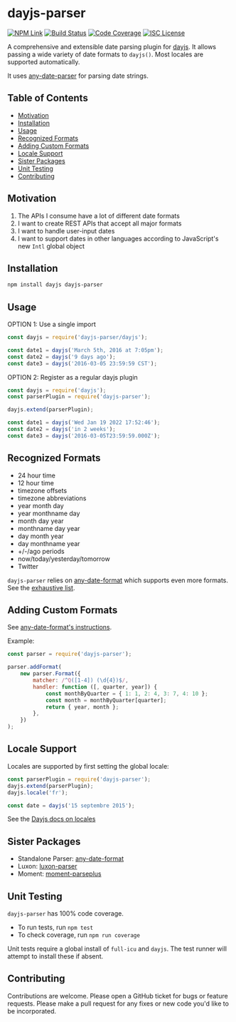 # dayjs-parser

[![NPM Link](https://img.shields.io/npm/v/dayjs-parser?v=0.9.1)](https://npmjs.com/package/dayjs-parser)
[![Build Status](https://ci.appveyor.com/api/projects/status/github/kensnyder/dayjs-parser?branch=master&svg=true&v=0.9.1)](https://ci.appveyor.com/project/kensnyder/dayjs-parser/branch/master)
[![Code Coverage](https://codecov.io/gh/kensnyder/dayjs-parser/branch/master/graph/badge.svg?v=0.9.1)](https://codecov.io/gh/kensnyder/dayjs-parser)
[![ISC License](https://img.shields.io/npm/l/dayjs-parser.svg?v=0.9.1)](https://opensource.org/licenses/ISC)

A comprehensive and extensible date parsing plugin for
[dayjs](https://day.js.org). It allows passing a wide variety of date formats to
`dayjs()`. Most locales are supported automatically.

It uses [any-date-parser](https://npmjs.com/package/any-date-parser) for parsing
date strings.

## Table of Contents

- [Motivation](#motivation)
- [Installation](#installation)
- [Usage](#usage)
- [Recognized Formats](#recognized-formats)
- [Adding Custom Formats](#adding-custom-formats)
- [Locale Support](#locale-support)
- [Sister Packages](#sister-packages)
- [Unit Testing](#unit-testing)
- [Contributing](#contributing)

## Motivation

1. The APIs I consume have a lot of different date formats
1. I want to create REST APIs that accept all major formats
1. I want to handle user-input dates
1. I want to support dates in other languages according to JavaScript's new
   `Intl` global object

## Installation

```bash
npm install dayjs dayjs-parser
```

## Usage

OPTION 1: Use a single import

```js
const dayjs = require('dayjs-parser/dayjs');

const date1 = dayjs('March 5th, 2016 at 7:05pm');
const date2 = dayjs('9 days ago');
const date3 = dayjs('2016-03-05 23:59:59 CST');
```

OPTION 2: Register as a regular dayjs plugin

```js
const dayjs = require('dayjs');
const parserPlugin = require('dayjs-parser');

dayjs.extend(parserPlugin);

const date1 = dayjs('Wed Jan 19 2022 17:52:46');
const date2 = dayjs('in 2 weeks');
const date3 = dayjs('2016-03-05T23:59:59.000Z');
```

## Recognized Formats

- 24 hour time
- 12 hour time
- timezone offsets
- timezone abbreviations
- year month day
- year monthname day
- month day year
- monthname day year
- day month year
- day monthname year
- +/-/ago periods
- now/today/yesterday/tomorrow
- Twitter

`dayjs-parser` relies on
[any-date-format](https://www.npmjs.com/package/any-date-parser) which supports
even more formats. See the
[exhaustive list](https://www.npmjs.com/package/any-date-parser#exhaustive-list-of-date-formats).

## Adding Custom Formats

See
[any-date-format's instructions](https://www.npmjs.com/package/any-date-parser#adding-custom-formats).

Example:

```js
const parser = require('dayjs-parser');

parser.addFormat(
	new parser.Format({
		matcher: /^Q([1-4]) (\d{4})$/,
		handler: function ([, quarter, year]) {
			const monthByQuarter = { 1: 1, 2: 4, 3: 7, 4: 10 };
			const month = monthByQuarter[quarter];
			return { year, month };
		},
	})
);
```

## Locale Support

Locales are supported by first setting the global locale:

```js
const parserPlugin = require('dayjs-parser');
dayjs.extend(parserPlugin);
dayjs.locale('fr');

const date = dayjs('15 septembre 2015');
```

See the [Dayjs docs on locales](https://day.js.org/docs/en/i18n/i18n)

## Sister Packages

- Standalone Parser:
  [any-date-format](http://npmjs.com/packages/any-date-format)
- Luxon: [luxon-parser](http://npmjs.com/package/luxon-parser)
- Moment: [moment-parseplus](http://npmjs.com/package/moment-parseplus)

## Unit Testing

`dayjs-parser` has 100% code coverage.

- To run tests, run `npm test`
- To check coverage, run `npm run coverage`

Unit tests require a global install of `full-icu` and `dayjs`. The test runner
will attempt to install these if absent.

## Contributing

Contributions are welcome. Please open a GitHub ticket for bugs or feature
requests. Please make a pull request for any fixes or new code you'd like to be
incorporated.
